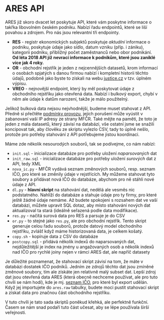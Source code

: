 # ARES API

ARES již skoro dvacet let poskytuje API, které vám poskytne informace o takřka libovolném českém podniku. Nabízí řadu endpointů, které se liší povahou a zdrojem. Pro nás jsou relevantní tři endpointy.

- **RES** - registr ekonomických subjektů poskytuje *aktuální* informace o podniku, poskytuje údaje jako sídlo, datum vzniku (příp. i zániku), kategorii podniku, přibližný počet zaměstnanců nebo obor podnikání. **Od léta 2018 API již nevrací informace k podnikům, které jsou zaniklé více jak 4 roky.**
- **OR** - obchodní rejstřík je jeden z nejcennějších datasetů, krom informací o osobách spjatých s danou firmou nabízí i kompletní historii těchto údajů, podobně jako byste to získali na webu [justice.cz](https://justice.cz/) v tzv. úplném výpisu.
- **VREO** - nejnovější endpoint, který by měl poskytovat údaje z obchodního rejstříku jako otevřená data. Nabízí i bulkový export, chybí v něm ale údaje k datům narození, takže je málo použitelný.

Jelikož bulková data nejsou nejvhodnější, budeme muset stahovat z API. Předně si přečtěte [podmínky provozu](https://wwwinfo.mfcr.cz/ares/ares_podminky.html.cz), jejich porušení může vyústit v zabanovaní vaší IP adresy ze strany MFČR. Také mějte na paměti, že toto je jeden z mála datasetů, který závisí na databázi, vše ostatní jsme se snažili koncipovat tak, aby člověku ze skriptu vylezlo CSV, tady to úplně nešlo, protože pro potřeby stahování z API potřebujeme jistou koordinaci.

Máme zde několik nesourodých souborů, tak se podívejme, co nám nabízí:

- `init.sql` - inicializace databáze pro potřeby uložení *naparsovaných* dat
- `init_raw.sql` - inicializace databáze pro potřeby uložení *surových* dat z API, tedy XML
- `nova_ic.py` - MFČR vydává seznam změnových souborů, resp. seznam IČO, pro které se změnily údaje v rejstřících. My můžeme stahovat tyto soubory a přidávat nová IČO do databáze, abychom pro ně stáhli nové údaje z API.
- `dl.py` - **hlavní skript** na stahování dat, nedělá ale vesměs nic podstatného. Nahlíží do databáze a stahuje údaje pro ty firmy, pro které ještě žádné údaje nemáme. Až budete spokojeni s rozsahem dat ve vaší databázi, můžete upravit SQL dotaz, aby místo stahování nových dat aktualizoval ta stará (ideálně seřazená podle data modifikace).
- `res.py` - načítá surová data pro RES a parsuje je do CSV
- `or.py` - to stejné jako `res.py`, ale pro obchodní rejstřík. Tento skript generuje celou řadu souborů, protože datový model obchodního rejstříku, zvlášť když máme historizovaná data, je celkem košatý.
- `copy.sh` - kopíruje data z CSV do databáze
- `postcopy.sql` -  přidává několik indexů do naparsovaných dat, nejdůležitější je index na jmény u angažovaných osob a několik indexů nad IČO pro rychlé joiny nejen v rámci ARES dat, ale napříč datasety

Je důležité poznamenat, že stahovací skript závisí na tom, že máte v databázi dostatek IČO podniků. Jedním ze zdrojů těchto dat jsou zmíněné změnové soubory, tím ale získáte jen relativně malý subset dat. Lepší zdroj dat jsou otevřená data ARES (která obecně nechceme používat, ale pro tuto chvíli se nám hodí), kde je mj. [seznam IČO](https://wwwinfo.mfcr.cz/ares/ares_opendata.html.cz), pro které byl export udělán. Když jej importujete do `ares.raw` tabulky, budete moci pustit stahovací skript a získat data pro značnou část obchodního rejstříku.

V tuto chvíli je tato sada skriptů poněkud křehká, ale perfektně funkční. Časem se nám snad podaří tuto část učesat, aby se lépe používala širší veřejnosti.
